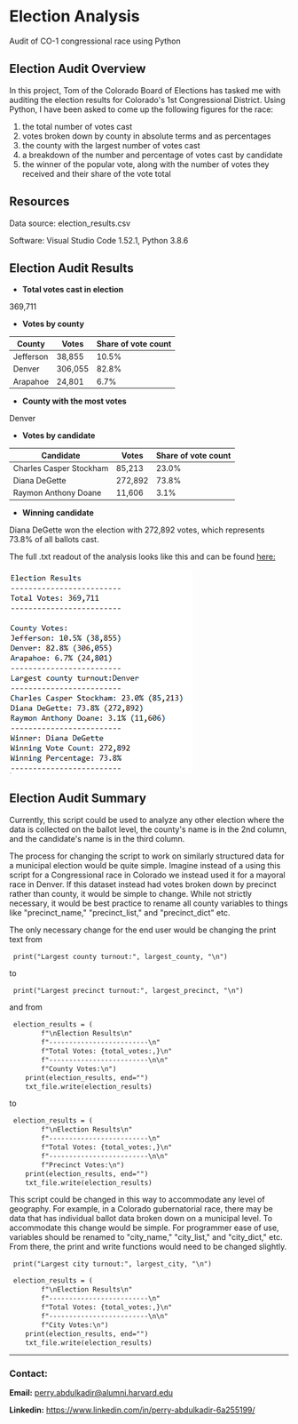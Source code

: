 # Election Analysis
Audit of CO-1 congressional race using Python

## Election Audit Overview
In this project, Tom of the Colorado Board of Elections has tasked me with auditing the election results for Colorado's 1st Congressional District. Using Python, I have been asked to come up the following figures for the race: 
1) the total number of votes cast
2) votes broken down by county in absolute terms and as percentages
3) the county with the largest number of votes cast
4) a breakdown of the number and percentage of votes cast by candidate
5) the winner of the popular vote, along with the number of votes they received and their share of the vote total

## Resources
Data source: election_results.csv

Software: Visual Studio Code 1.52.1, Python 3.8.6

## Election Audit Results
* **Total votes cast in election**

369,711

* **Votes by county**

|County|Votes|Share of vote count|
|------|-----|-------------------|
|Jefferson|38,855|10.5%|
|Denver|306,055|82.8%|
|Arapahoe|24,801|6.7%|

* **County with the most votes**

Denver

* **Votes by candidate**

|Candidate|Votes|Share of vote count|
|---------|-----|-------------------|
|Charles Casper Stockham|85,213|23.0%|
|Diana DeGette|272,892|73.8%|
|Raymon Anthony Doane|11,606|3.1%|

* **Winning candidate**

Diana DeGette won the election with 272,892 votes, which represents 73.8% of all ballots cast. 

The full .txt readout of the analysis looks like this and can be found [here:](https://github.com/perryabdulkadir/Election-Analysis/blob/main/analysis/election_results.txt)

![election_results_printout](Resources/election_results_printout.PNG)


## Election Audit Summary

Currently, this script could be used to analyze any other election where the data is collected on the ballot level, the county's name is in the 2nd column, and the candidate's name is in the third column. 

The process for changing the script to work on similarly structured data for a municipal election would be quite simple. Imagine instead of a using this script for a Congressional race in Colorado we instead used it for a mayoral race in Denver. If this dataset instead had votes broken down by precinct rather than county, it would be simple to change. While not strictly necessary, it would be best practice to rename all county variables to things like "precinct_name," "precinct_list," and "precinct_dict" etc.

The only necessary change for the end user would be changing the print text from
```
 print("Largest county turnout:", largest_county, "\n")
 ```
 to
 
```
 print("Largest precinct turnout:", largest_precinct, "\n")
```
and from
```
 election_results = (
        f"\nElection Results\n"
        f"-------------------------\n"
        f"Total Votes: {total_votes:,}\n"
        f"-------------------------\n\n"
        f"County Votes:\n")
    print(election_results, end="")
    txt_file.write(election_results)
```
to
```
 election_results = (
        f"\nElection Results\n"
        f"-------------------------\n"
        f"Total Votes: {total_votes:,}\n"
        f"-------------------------\n\n"
        f"Precinct Votes:\n")
    print(election_results, end="")
    txt_file.write(election_results)
 ```
 
This script could be changed in this way to accommodate any level of geography. For example, in a Colorado gubernatorial race, there may be data that has individual ballot data broken down on a municipal level. To accommodate this change would be simple. For programmer ease of use, variables should be renamed to "city_name," "city_list," and "city_dict," etc. From there, the print and write functions would need to be changed slightly. 

```
 print("Largest city turnout:", largest_city, "\n")
```
```
 election_results = (
        f"\nElection Results\n"
        f"-------------------------\n"
        f"Total Votes: {total_votes:,}\n"
        f"-------------------------\n\n"
        f"City Votes:\n")
    print(election_results, end="")
    txt_file.write(election_results)
 ```

-----

### **Contact:**

**Email:** perry.abdulkadir@alumni.harvard.edu

**Linkedin:** https://www.linkedin.com/in/perry-abdulkadir-6a255199/
